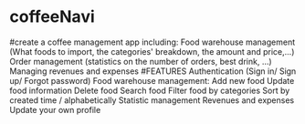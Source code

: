 # coffeeNavi
#create a coffee management app including:
Food warehouse management (What foods to import, the categories' breakdown, the amount and price,...)
Order management (statistics on the number of orders, best drink, ...)
Managing revenues and expenses
#FEATURES
Authentication (Sign in/ Sign up/ Forgot password)
Food warehouse management:
Add new food
Update food information
Delete food
Search food
Filter food by categories
Sort by created time / alphabetically
Statistic management
Revenues and expenses
Update your own profile

